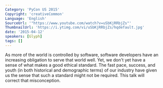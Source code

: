 ```yaml
---
Category: 'PyCon US 2015'
Copyright: 'creativeCommon'
Language: 'English'
SourceUrl: '"https://www.youtube.com/watch?v=uSbKjRRbjZs"'
ThumbnailUrl: 'https://i.ytimg.com/vi/uSbKjRRbjZs/hqdefault.jpg'
date: '2015-04-12'
speakers: [Glyph]
tags: []
---
```

As more of the world is controlled by software, software developers have an increasing obligation to serve that world well.  Yet, we don't yet have a sense of what makes a good ethical standard.  The fast pace, success, and youth (in both historical and demographic terms) of our industry have given us the sense that such a standard might not be required.  This talk will correct that misconception.

